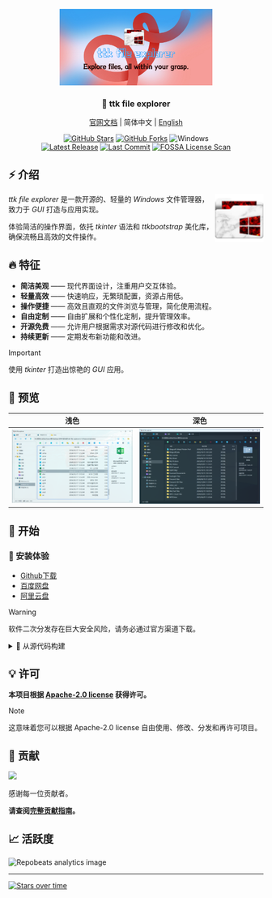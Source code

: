 <p align="center"><img src="./docs/assets/images/v1.0.0-beta/splash.png"  width="60%" alt=""></p>

<h3 align="center">📂 ttk file explorer</h3>

<p align="center">
<a href="https://pyheight.github.io/ttk-file-explorer/" target="_blank">官网文档</a> | 简体中文 | <a href="README_EN.md">English</a>
</p>

<div align="center">  
<a href="https://github.com/pyheight/ttk-file-explorer/stargazers" target="_blank"><img src="https://img.shields.io/github/stars/pyheight/ttk-file-explorer?style=social&logo=github" alt="GitHub Stars"></a>
<a href="https://github.com/pyheight/ttk-file-explorer/network/members" target="_blank"><img src="https://img.shields.io/github/forks/pyheight/ttk-file-explorer?style=social&logo=github" alt="GitHub Forks"></a>
<img src="https://img.shields.io/badge/Platform-Windows-blue.svg?style=social&logo=GitHub" alt="Windows">
</div>  
<div align="center">  
<a href="https://github.com/pyheight/ttk-file-explorer/releases" target="_blank"><img src="https://img.shields.io/github/v/release/pyheight/ttk-file-explorer?color=blue&style=flat-square" alt="Latest Release"></a>
<a href="https://github.com/pyheight/ttk-file-explorer/commits/main" target="_blank"><img src="https://img.shields.io/github/last-commit/pyheight/ttk-file-explorer?style=flat-square" alt="Last Commit"></a>
<a href="https://app.fossa.com/projects/git%2Bgithub.com%2Fpyheight%2Fttk-file-explorer?ref=badge_shield" target="_blank"><img src="https://app.fossa.com/api/projects/git%2Bgithub.com%2Fpyheight%2Fttk-file-explorer.svg?type=shield" alt="FOSSA License Scan"></a>
</div>

## ⚡ 介绍

<img align="right" height="96px" src="./docs/assets/images/favicon.png" alt="" />

*ttk file explorer* 是一款开源的、轻量的 *Windows* 文件管理器，致力于 *GUI* 打造与应用实现。

体验简洁的操作界面，依托 *tkinter* 语法和 *ttkbootstrap* 美化库，确保流畅且高效的文件操作。

## 🔥 特征

- **简洁美观** —— 现代界面设计，注重用户交互体验。
- **轻量高效** —— 快速响应，无繁琐配置，资源占用低。
- **操作便捷** —— 高效且直观的文件浏览与管理，简化使用流程。
- **自由定制** —— 自由扩展和个性化定制，提升管理效率。
- **开源免费** —— 允许用户根据需求对源代码进行修改和优化。
- **持续更新** —— 定期发布新功能和改进。

> [!IMPORTANT]
> 使用 *tkinter* 打造出惊艳的 *GUI* 应用。

## 👀 预览

| 浅色 | 深色 |
| ---- | ---- | 
| ![Light Theme](./docs/assets/images/v1.0.0-beta/main-light.png) | ![Dark Theme](./docs/assets/images/v1.0.0-beta/main-dark.png) |

## 🚀 开始

### 🎉 安装体验

- [Github下载](https://github.com/pyheight/ttk-file-explorer/releases/)
- [百度网盘](https://pan.baidu.com/s/1vSv-7kPXn5cRM0jjd0-qtg?pwd=2023#/home/%2F/%2F)
- [阿里云盘](https://www.aliyundrive.com/s/kooYQY65teA/)

> [!WARNING]
> 软件二次分发存在巨大安全风险，请务必通过官方渠道下载。
    
<details>

<summary>🚄 从源代码构建</summary>

<br>

1. **前置条件**  
> 确保已经安装了`Python 3.x`环境

2. **下载或克隆仓库**
```bash
git clone https://github.com/pyheight/ttk-file-explorer.git
```

3. **导航到源码目录**
```bash
cd ttk-file-explorer/src
```

4. **安装依赖**
```powershell
pip install -r requirements.txt
```

```powershell
pip install -r requirements_latest.txt
```

5. **启动应用**
```bash
python main.py
```

6. **打包应用**
```bash
python script/package.py
```

</details>

## 💡 许可

**本项目根据 [Apache-2.0 license](LICENSE) 获得许可。**

> [!NOTE]
> 这意味着您可以根据 Apache-2.0 license 自由使用、修改、分发和再许可项目。

## 🙌 贡献

<a href="https://github.com/pyheight/ttk-file-explorer/graphs/contributors"><img src="https://contrib.rocks/image?repo=pyheight/ttk-file-explorer" /></a>  

感谢每一位贡献者。

**请查阅[完整贡献指南](CONTRIBUTING.md)。**

## 📈 活跃度

![Repobeats analytics image](https://repobeats.axiom.co/api/embed/20d6c7c443b43d705d0c358d0164fc905511be15.svg "Repobeats analytics image")

---

[![Stars over time](https://starchart.cc/pyheight/ttk-file-explorer.svg?variant=adaptive)](https://starchart.cc/pyheight/ttk-file-explorer)

